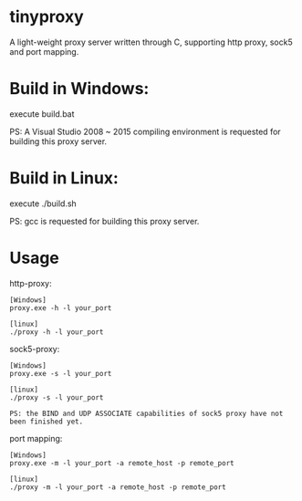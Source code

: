 # tinyproxy
A light-weight proxy server written through C, supporting http proxy, sock5 and port mapping.


# Build in Windows:
execute build.bat

PS: A Visual Studio 2008 ~ 2015 compiling environment is requested for building this proxy server.


# Build in Linux:
execute ./build.sh

PS: gcc is requested for building this proxy server.


# Usage
http-proxy:

	[Windows]
	proxy.exe -h -l your_port
	
	[linux]
	./proxy -h -l your_port
	
sock5-proxy:

	[Windows]
	proxy.exe -s -l your_port
	
	[linux]
	./proxy -s -l your_port
	
	PS: the BIND and UDP ASSOCIATE capabilities of sock5 proxy have not been finished yet.
	
port mapping:

	[Windows]
	proxy.exe -m -l your_port -a remote_host -p remote_port
	
	[linux]
	./proxy -m -l your_port -a remote_host -p remote_port
	
	